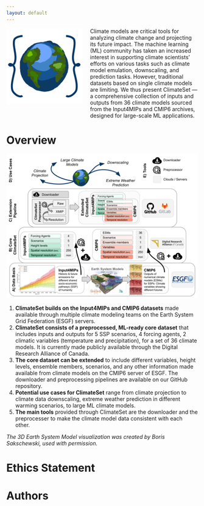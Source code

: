 ```yaml
---
layout: default
---
```


<div style="display: flex; align-items: flex-start;">
  <img src="climateset_icon.png" alt="ClimateSet Icon" style="height: 200px; margin-right: 20px;" />
  <div>
    Climate models are critical tools for analyzing climate change and projecting its 
    future impact. The machine learning (ML) community has
    taken an increased interest in supporting climate scientists’ efforts on various tasks
    such as climate model emulation, downscaling, and prediction tasks. However, 
    traditional datasets based on single climate models are limiting. We thus present 
    ClimateSet — a comprehensive collection of inputs and outputs from 36 climate models 
    sourced from the Input4MIPs and CMIP6 archives, designed for large-scale ML applications.
  </div>
</div>

# Overview
![ClimateSet Overview](./climate_set_overview.png)
1. **ClimateSet builds on the Input4MIPs and CMIP6 datasets** made available through multiple climate modeling teams on the Earth System Grid Federation (ESGF) servers.
2. **ClimateSet consists of a preprocessed, ML-ready core dataset** that includes inputs and outputs for 5 SSP scenarios, 4 forcing agents, 2 climatic variables (temperature and precipitation), for a set of 36 climate models. It is currently made publicly available through the Digital Research Alliance of Canada.
3. **The core dataset can be extended** to include different variables, height levels, ensemble members, scenarios, and any other information made available from climate models on the CMIP6 server of ESGF. The downloader and preprocessing pipelines are available on our GitHub repository.
4. **Potential use cases for ClimateSet** range from climate projection to climate data downscaling, extreme weather prediction in different warming scenarios, to large ML climate models.
5. **The main tools** provided through ClimateSet are the downloader and the preprocesser to make the climate model data consistent with each other.

*The 3D Earth System Model visualization was created by Boris Sakschewski, used with permission.*

# Ethics Statement

# Authors

